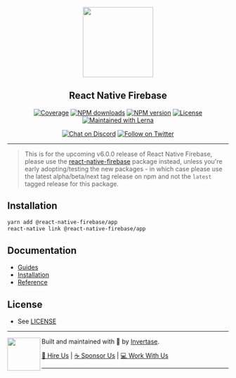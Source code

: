 <p align="center">
  <a href="https://invertase.io/oss/react-native-firebase">
    <img width="160px" src="https://i.imgur.com/JIyBtKW.png"><br/>
  </a>
  <h2 align="center">React Native Firebase</h2>
</p>

<p align="center">
  <a href="https://api.rnfirebase.io/coverage/app/detail"><img src="https://api.rnfirebase.io/coverage/app/badge?style=flat-square" alt="Coverage"></a>
  <a href="https://www.npmjs.com/package/@react-native-firebase/app"><img src="https://img.shields.io/npm/dm/@react-native-firebase/app.svg?style=flat-square" alt="NPM downloads"></a>
  <a href="https://www.npmjs.com/package/@react-native-firebase/app"><img src="https://img.shields.io/npm/v/@react-native-firebase/app.svg?style=flat-square" alt="NPM version"></a>
  <a href="/LICENSE"><img src="https://img.shields.io/npm/l/@react-native-firebase/app.svg?style=flat-square" alt="License"></a>
  <a href="https://lerna.js.org/"><img src="https://img.shields.io/badge/maintained%20with-lerna-cc00ff.svg?style=flat-square" alt="Maintained with Lerna"></a>
</p>

<p align="center">
  <a href="https://invertase.link/discord"><img src="https://img.shields.io/discord/295953187817521152.svg?style=flat-square&colorA=7289da&label=Chat%20on%20Discord" alt="Chat on Discord"></a>
  <a href="https://twitter.com/rnfirebase"><img src="https://img.shields.io/twitter/follow/rnfirebase.svg?style=flat-square&colorA=1da1f2&colorB=&label=Follow%20on%20Twitter" alt="Follow on Twitter"></a>
</p>

---

> This is for the upcoming v6.0.0 release of React Native Firebase, please use the [react-native-firebase](https://www.npmjs.com/package/react-native-firebase) package instead, unless you're early adopting/testing the new packages - in which case please use the latest alpha/beta/next tag release on npm and not the `latest` tagged release for this package.

## Installation

```bash
yarn add @react-native-firebase/app
react-native link @react-native-firebase/app
```

## Documentation

- [Guides](https://invertase.io/oss/react-native-firebase/guides?tags=app)
- [Installation](https://invertase.io/oss/react-native-firebase/v6/app)
- [Reference](https://invertase.io/oss/react-native-firebase/v6/app/reference)

## License

- See [LICENSE](/LICENSE)

---

<p>
  <img align="left" width="75px" src="https://static.invertase.io/assets/invertase-logo-small.png"> 
  <p align="left">  
    Built and maintained with 💛 by <a href="https://invertase.io">Invertase</a>.
  </p>
  <p align="left">  
    <a href="https://invertase.io/hire-us">💼 Hire Us</a> | 
    <a href="https://opencollective.com/react-native-firebase">☕️ Sponsor Us</a> | 
    <a href="https://opencollective.com/jobs">‍💻 Work With Us</a>
  </p>
</p>

---
